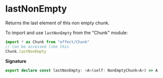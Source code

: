 # lastNonEmpty

Returns the last element of this non empty chunk.

To import and use `lastNonEmpty` from the "Chunk" module:

```ts
import * as Chunk from "effect/Chunk"
// Can be accessed like this
Chunk.lastNonEmpty
```

**Signature**

```ts
export declare const lastNonEmpty: <A>(self: NonEmptyChunk<A>) => A
```
